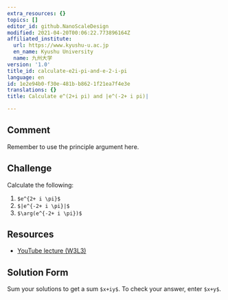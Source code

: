 ```yaml
---
extra_resources: {}
topics: []
editor_id: github.NanoScaleDesign
modified: 2021-04-20T00:06:22.773896164Z
affiliated_institute:
  url: https://www.kyushu-u.ac.jp
  en_name: Kyushu University
  name: 九州大学
version: '1.0'
title_id: calculate-e2i-pi-and-e-2-i-pi
language: en
id: 1e2e94b0-f30e-481b-b862-1f21ea7f4e3e
translations: {}
title: Calculate e^(2+i pi) and |e^(-2+ i pi)|

---
```


## Comment

Remember to use the principle argument here.

## Challenge

Calculate the following:

1. `$e^{2+ i \pi}$`
2. `$|e^{-2+ i \pi}|$`
3. `$\arg(e^{-2+ i \pi})$`

## Resources
- [YouTube lecture (W3L3)](https://www.youtube.com/watch?v=FY-Q99BCgl0&list=PLi7yHjesblV0sSfZzWdSUXGO683n_nJdQ&index=13)

## Solution Form
Sum your solutions to get a sum `$x+iy$`.
To check your answer, enter `$x+y$`.
